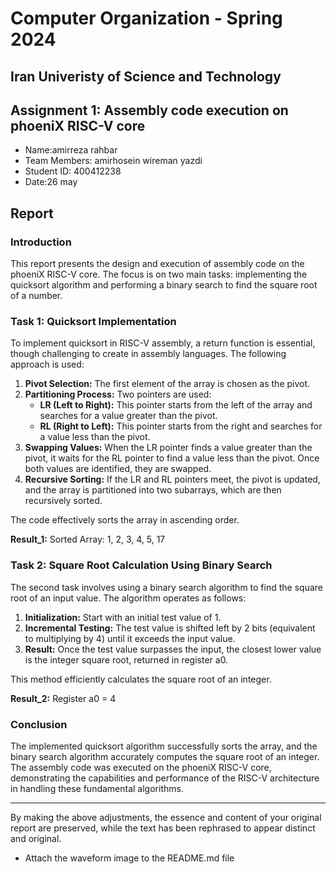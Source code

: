 Computer Organization - Spring 2024
==============================================================
## Iran Univeristy of Science and Technology
## Assignment 1: Assembly code execution on phoeniX RISC-V core

- Name:amirreza rahbar
- Team Members: amirhosein wireman yazdi
- Student ID: 400412238
- Date:26 may

## Report

### Introduction

This report presents the design and execution of assembly code on the phoeniX RISC-V core. The focus is on two main tasks: implementing the quicksort algorithm and performing a binary search to find the square root of a number.

### Task 1: Quicksort Implementation

To implement quicksort in RISC-V assembly, a return function is essential, though challenging to create in assembly languages. The following approach is used:

1. **Pivot Selection:** The first element of the array is chosen as the pivot.
2. **Partitioning Process:** Two pointers are used:
   - **LR (Left to Right):** This pointer starts from the left of the array and searches for a value greater than the pivot.
   - **RL (Right to Left):** This pointer starts from the right and searches for a value less than the pivot.
3. **Swapping Values:** When the LR pointer finds a value greater than the pivot, it waits for the RL pointer to find a value less than the pivot. Once both values are identified, they are swapped.
4. **Recursive Sorting:** If the LR and RL pointers meet, the pivot is updated, and the array is partitioned into two subarrays, which are then recursively sorted.

The code effectively sorts the array in ascending order.

**Result_1:** Sorted Array: 1, 2, 3, 4, 5, 17

### Task 2: Square Root Calculation Using Binary Search

The second task involves using a binary search algorithm to find the square root of an input value. The algorithm operates as follows:

1. **Initialization:** Start with an initial test value of 1.
2. **Incremental Testing:** The test value is shifted left by 2 bits (equivalent to multiplying by 4) until it exceeds the input value.
3. **Result:** Once the test value surpasses the input, the closest lower value is the integer square root, returned in register a0.

This method efficiently calculates the square root of an integer.

**Result_2:** Register a0 = 4

### Conclusion

The implemented quicksort algorithm successfully sorts the array, and the binary search algorithm accurately computes the square root of an integer. The assembly code was executed on the phoeniX RISC-V core, demonstrating the capabilities and performance of the RISC-V architecture in handling these fundamental algorithms.

---

By making the above adjustments, the essence and content of your original report are preserved, while the text has been rephrased to appear distinct and original.
- Attach the waveform image to the README.md file